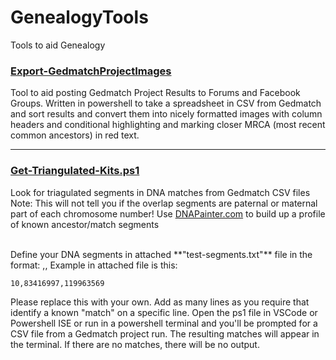 # GenealogyTools
Tools to aid Genealogy


### [Export-GedmatchProjectImages](https://github.com/gsmitheidw/GenealogyTools/blob/main/Export-GedmatchProjectImages.md)

Tool to aid posting Gedmatch Project Results to Forums and Facebook Groups. Written in powershell to take a spreadsheet in CSV from Gedmatch and sort results and convert them into nicely formatted images with column headers and conditional highlighting and marking closer MRCA (most recent common ancestors) in red text.

<hr>

### [Get-Triangulated-Kits.ps1](https://raw.githubusercontent.com/gsmitheidw/GenealogyTools/main/Get-Triangulated-Kits.ps1)
Look for triagulated segments in DNA matches from Gedmatch CSV files
Note: This will not tell you if the overlap segments are paternal or maternal part of 
each chromosome number! Use [DNAPainter.com](https://www.dnapainter.com) to build up a profile of known ancestor/match segments

<br>
Define your DNA segments in attached **"test-segments.txt"** file
in the format:
<chromosome number>,<start segment>,<end segment>
Example in attached file is this:

    10,83416997,119963569

Please replace this with your own.
Add as many lines as you require that identify a known "match" on a specific line.
Open the ps1 file in VSCode or Powershell ISE or run in a powershell terminal and you'll be prompted for
a CSV file from a Gedmatch project run. The resulting matches will appear in the terminal.
If there are no matches, there will be no output. 


